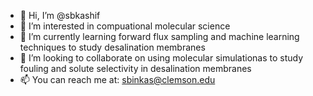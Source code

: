 - 👋 Hi, I’m @sbkashif
- 👀 I’m interested in compuational molecular science
- 🌱 I’m currently learning forward flux sampling and machine learning techniques to study desalination membranes
- 💞️ I’m looking to collaborate on using molecular simulationas to study fouling and solute selectivity in desalination membranes
- 📫 You can reach me at: sbinkas@clemson.edu

<!---
sbkashif/sbkashif is a ✨ special ✨ repository because its `README.md` (this file) appears on your GitHub profile.
You can click the Preview link to take a look at your changes.
--->
